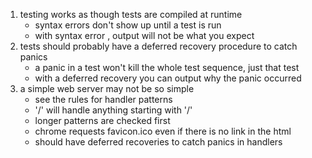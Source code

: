 1. testing works as though tests are compiled at runtime
    - syntax errors don't show up until a test is run
    - with syntax error , output will not be what you expect 
2. tests should probably have a deferred recovery procedure to catch panics
   - a panic in a test won't kill the whole test sequence, just that test
   -  with a deferred recovery you can output why the panic occurred
3. a simple web server may not be so simple
    - see the rules for handler patterns
    - '/' will handle anything starting with '/'
    - longer patterns are checked first
    - chrome requests favicon.ico even if there is no link in the html
    - should have deferred recoveries to catch panics in handlers